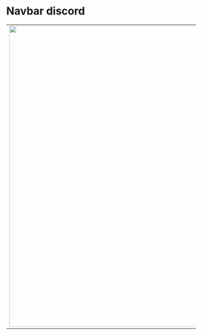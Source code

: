 # Navbar discord

<table>
<tr>
  <td><img src="https://github.com/MarceeloDominguez/navbar-discord-animated/assets/70117105/d3582248-74f8-4039-ba1e-abf858c71589" width="800"></td>
</tr>
</table>


